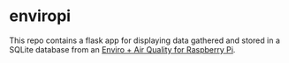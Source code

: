# enviropi

This repo contains a flask app for displaying data gathered and stored in a SQLite database from an [Enviro + Air Quality for Raspberry Pi](https://shop.pimoroni.com/products/enviro?variant=31155658457171).
